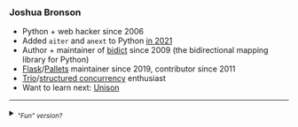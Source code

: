 <!--
**jab/jab** is a ✨ _special_ ✨ repository because its `README.md` (this file) appears on your GitHub profile.

Here are some ideas to get you started:

- 🔭 I’m currently working on ...
- 🌱 I’m currently learning ...
- 👯 I’m looking to collaborate on ...
- 🤔 I’m looking for help with ...
- 💬 Ask me about ...
- 📫 How to reach me: ...
- 😄 Pronouns: ...
- ⚡ Fun fact: ...
-->

### Joshua Bronson

* Python + web hacker since 2006
* Added `aiter` and `anext` to Python [in 2021](https://github.com/python/cpython/pull/23847) 
* Author + maintainer of [bidict](https://github.com/jab/bidict) since 2009 (the bidirectional mapping library for Python)
* [Flask](https://github.com/pallets/flask)/[Pallets](https://github.com/pallets) maintainer since 2019, contributor since 2011
* [Trio](https://github.com/python-trio/trio)/[structured concurrency](https://en.wikipedia.org/wiki/Structured_concurrency) enthusiast
* Want to learn next: [Unison](https://www.unison-lang.org)

------

<details><summary><sub><i>"Fun" version?</i></sub></summary>
<sub><i>Joshua Bronson (b. 1984) never graduated from the College of Clown Computing. At heart a dissident hacker/student radical, he soon transferred to Brown University, where he learned to problematize binaries in the global cultural metanarrative. Before long, he created subversive political advocacy web site spamunclesam.org, and was thrown forthwith in the stocks. After escaping, he moved to New York to join an anticonsumerist gospel choir, write free software for various tech-for-good causes, and work on his own harebrained ideas. The latest of these, https://linktag.co, attempts to democratize the so-called "physical web", in a short-links-for-lost-and-found disguise.</i></sub>
</details>
